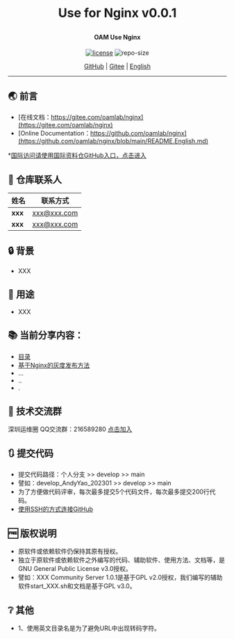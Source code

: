 
<h1 align="center" style="margin: 30px 0 30px; font-weight: bold;">Use for Nginx v0.0.1</h1>
<h4 align="center">OAM Use Nginx</h4>
<p align="center">
  <a href="./LICENSE"><img alt="license" src="https://img.shields.io/github/license/oamlab/nginx" /></a>
  <img alt="repo-size" src="https://img.shields.io/github/repo-size/oamlab/nginx" />
</p>

<p align="center">
   <a href="https://github.com/oamlab/nginx">GitHub</a> | 
   <a href="https://gitee.com/oamlab/nginx">Gitee</a> | 
   <a href="./README.English.md">English</a>
</p>

<p align="center"></p>

---

## 🌏 前言
- [在线文档：https://gitee.com/oamlab/nginx](https://gitee.com/oamlab/nginx)
- [Online Documentation：https://github.com/oamlab/nginx](https://github.com/oamlab/nginx/blob/main/README.English.md)

*[国际访问请使用国际资料仓GitHub入口，点击进入](https://github.com/oamlab/nginx)

## 🔋 仓库联系人
| 姓名						 |联系方式|
|----------|-----------------|
| **xxx**  | xxx@xxx.com      |
| **xxx**  | xxx@xxx.com      |

## 🔒 背景
- XXX

## 🔑 用途
- XXX

## 📚 当前分享内容：

- [目录](./nginx)
- [基于Nginx的灰度发布方法](./nginx/3181_Others/README.md)
- ...
- ..
- .

## 📶 技术交流群
深圳运维圈 QQ交流群：216589280 [点击加入](https://jq.qq.com/?_wv=1027&k=tdDtDoUp)

## 🔃 提交代码
- 提交代码路径：个人分支 >> develop >> main
- 譬如：develop_AndyYao_202301 >> develop >> main
- 为了方便做代码评审，每次最多提交5个代码文件，每次最多提交200行代码。
- [使用SSH的方式连接GitHub](https://github.com/oamlab/oamlab/blob/main/OAMLab/171_%E8%BF%90%E7%BB%B4%E5%B7%A5%E5%85%B7/301_%E5%BC%80%E5%8F%91%E5%B7%A5%E5%85%B7/211_GitHub_SSH_Key.md)

## 🆓 版权说明
- 原软件或依赖软件仍保持其原有授权。
- 独立于原软件或依赖软件之外编写的代码、辅助软件、使用方法、文档等，是GNU General Public License v3.0授权。
- 譬如：XXX Community Server 1.0.1是基于GPL v2.0授权，我们编写的辅助软件start_XXX.sh和文档是基于GPL v3.0。

## ❔ 其他
- 1、使用英文目录名是为了避免URL中出现转码字符。